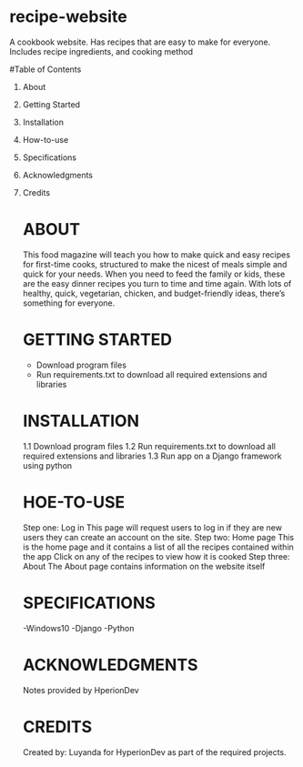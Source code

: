 # recipe-website
   A cookbook website. Has recipes that are easy to make for everyone. Includes recipe ingredients, and cooking method

#Table of Contents
1. About
2. Getting Started
1. Installation
2. How-to-use
3. Specifications
4. Acknowledgments
5. Credits

   # ABOUT
    This food magazine will teach you how to make quick and easy recipes for first-time cooks, structured to make the nicest of meals simple and quick for your needs. When you need to feed the family or kids, these are the easy dinner recipes you turn to time and time again. With lots of healthy, quick, vegetarian,        chicken, and budget-friendly ideas, there’s something for everyone.
        
   # GETTING STARTED
      - Download program files
      - Run requirements.txt to download all required extensions and libraries
        
   # INSTALLATION
      1.1 Download program files
      1.2 Run requirements.txt to download all required extensions and libraries
      1.3 Run app on a Django framework using python
      

   # HOE-TO-USE
   Step one: Log in
     This page will request users to log in if they are new users they can create an account on the site.
   Step two: Home page
     This is the home page and it contains a list of all the recipes contained within the app
     Click on any of the recipes to view how it is cooked
   Step three: About
       The About page contains information on the website itself
   
   # SPECIFICATIONS
      -Windows10
      -Django
      -Python
      
      
   # ACKNOWLEDGMENTS
      Notes provided by HperionDev

   # CREDITS
      Created by: Luyanda
      for HyperionDev as part of the required projects.
